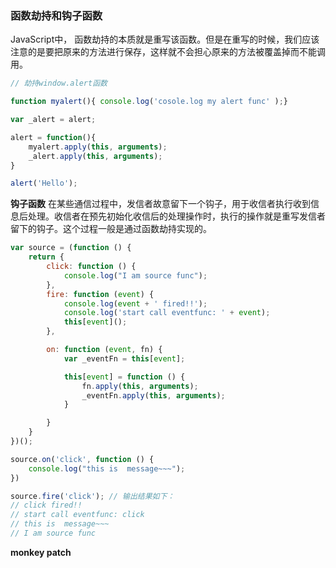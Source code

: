 ### 函数劫持和钩子函数
JavaScript中， 函数劫持的本质就是重写该函数。但是在重写的时候，我们应该注意的是要把原来的方法进行保存，这样就不会担心原来的方法被覆盖掉而不能调用。
```javascript
// 劫持window.alert函数

function myalert(){ console.log('cosole.log my alert func' );}

var _alert = alert;

alert = function(){
    myalert.apply(this, arguments);
    _alert.apply(this, arguments);
}

alert('Hello');
```

**钩子函数**
在某些通信过程中，发信者故意留下一个钩子，用于收信者执行收到信息后处理。收信者在预先初始化收信后的处理操作时，执行的操作就是重写发信者留下的钩子。这个过程一般是通过函数劫持实现的。
```javascript
var source = (function () {
    return {
        click: function () {
            console.log("I am source func");
        },
        fire: function (event) {
            console.log(event + ' fired!!');
            console.log('start call eventfunc: ' + event);
            this[event]();
        },

        on: function (event, fn) {
            var _eventFn = this[event];

            this[event] = function () {
                fn.apply(this, arguments);
                _eventFn.apply(this, arguments);
            }

        }
    }
})();

source.on('click', function () {
    console.log("this is  message~~~");
})

source.fire('click'); // 输出结果如下：
// click fired!!
// start call eventfunc: click
// this is  message~~~
// I am source func
```

**monkey patch**




